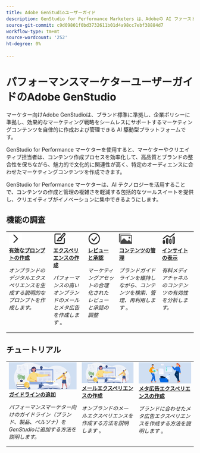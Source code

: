 ```yaml
---
title: Adobe GenStudioユーザーガイド
description: GenStudio for Performance Marketers は、Adobeの AI ファースト アプリケーションで、エンタープライズガードレールとパフォーマンスの高いエクスペリエンスのためのガバナンスを備えたオンブランドコンテンツへのセルフサービスアクセスを提供します。
source-git-commit: c9d09801f0bd3732611b01d4a98cc7ebf38884d7
workflow-type: tm+mt
source-wordcount: '252'
ht-degree: 0%

---
```


# パフォーマンスマーケターユーザーガイドのAdobe GenStudio

マーケター向けAdobe GenStudioは、ブランド標準に準拠し、企業ポリシーに準拠し、効果的なマーケティング戦略をシームレスにサポートするマーケティングコンテンツを自律的に作成および管理できる AI 駆動型プラットフォームです。

GenStudio for Performance マーケターを使用すると、マーケターやクリエイティブ担当者は、コンテンツ作成プロセスを効率化して、高品質とブランドの整合性を保ちながら、魅力的で文化的に関連性が高く、特定のオーディエンスに合わせたマーケティングコンテンツを作成できます。

GenStudio for Performance マーケターは、AI テクノロジーを活用することで、コンテンツの作成と管理の複雑さを軽減する包括的なツールスイートを提供し、クリエイティブがイノベーションに集中できるようにします。

## 機能の調査

<table style="table-layout:fixed">
<tr style="border: 0;">
   <td valign="top">
      <a href="../user-guide/effective-prompts.md">
      <img alt="右の山形" src="../assets/icons/icon-chevronRight.svg" width="35">
      </a>
      <div>
         <a href="../user-guide/effective-prompts.md">
         <strong> 有効なプロンプトの作成 </strong>
         </a>
      </div>
      <p>
         <em> オンブランドのデジタルエクスペリエンスを生成する説明的なプロンプトを作成します。</em>
      </p>
   </td>
   <td valign="top">
      <a href="../user-guide/create/overview.md">
      <img alt="絵筆" src="../assets/icons/icon-create.svg" width="35">
      </a>
      <div>
         <a href="../user-guide/create/overview.md">
         <strong> エクスペリエンスの作成 </strong>
         </a>
      </div>
      <p>
         <em> パフォーマンスの高いオンブランドのメールとメタ広告を作成します </em>。
      </p>
   </td>
   <td valign="top">
      <a href="../user-guide/approvals/overview.md">
      <img alt="チェックマーク" src="../assets/icons/icon-checkmarkCircle.svg" width="35">
      </a>
      <div>
         <a href="../user-guide/approvals/overview.md">
         <strong> レビューと承認 </strong>
         </a>
      </div>
      <p>
         <em> マーケティングアセットの合理化されたレビューと承認の調整 </em>
      </p>
   </td>
   <td valign="top">
      <a href="../user-guide/content/overview.md">
      <img alt="グリッド" src="../assets/icons/icon-images.svg" width="35">
      </a>
      <div>
         <a href="../user-guide/content/overview.md">
         <strong> コンテンツの管理 </strong>
         </a>
      </div>
      <p>
         <em> ブランドガイドラインを維持しながら、コンテンツを検索、管理、再利用します </em>。
      </p>
   </td>
   <td valign="top">
      <a href="../user-guide/insights/overview.md">
      <img alt="グラフ" src="../assets/icons/icon-dataAnalytics.svg" width="35">
      </a>
      <div>
         <a href="../user-guide/insights/overview.md">
         <strong> インサイトの表示 </strong>
         </a>
      </div>
      <p>
         <em> 有料メディアチャネルのコンテンツの有効性を分析します。</em>
      </p>
   </td>
</tr>
</table>

## チュートリアル

<table style="table-layout:fixed">
<td valign="top">
   <div>
      <a href="/help/user-guide/guidelines/add-guidelines.md">
      <img alt="ガイドラインの追加" src="../assets/card-create-assets.png">
      <strong> ガイドラインの追加 </strong>
      </a>
   </div>
   <p>
      <em> パフォーマンスマーケター向けのガイドライン（ブランド、製品、ペルソナ）をGenStudioに追加する方法を説明します。</em>
   </p>
</td>
<td valign="top">
   <div>
      <a href="/help/tutorials/create-email-experience.md">
      <img alt="アイデア，本，鉛筆，コンピューター" src="../assets/card-create-assets.png">
      <strong> メールエクスペリエンスの作成 </strong>
      </a>
   </div>
   <p>
      <em> オンブランドのメールエクスペリエンスを作成する方法を説明します </em>。
   </p>
</td>
<td valign="top">
   <div>
      <a href="/help/tutorials/create-meta-ad.md">
      <img alt="フォルダーにファイルを移動する人物" src="../assets/card-manage-content.png">
      <strong> メタ広告エクスペリエンスの作成 </strong>
      </a>
   </div>
   <p>
      <em> ブランドに合わせたメタ広告エクスペリエンスを作成する方法を説明します </em>。
   </p>
</td>
</table>

